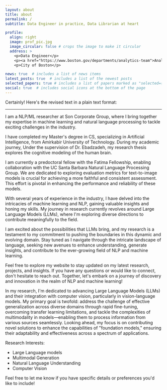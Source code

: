 ```yaml
---
layout: about
title: about
permalink: /
subtitle: Data Engineer in practice, Data Librarian at heart

profile:
  align: right
  image: prof_pic.jpg
  image_circular: false # crops the image to make it circular
  address: >
    <p>Data Engineer</p>
    <p><a href="https://www.boston.gov/departments/analytics-team">Analytics Team</a></p> 
    <p>City of Boston</p>

news: true  # includes a list of news items
latest_posts: true  # includes a list of the newest posts
selected_papers: true # includes a list of papers marked as "selected={true}"
social: true  # includes social icons at the bottom of the page
---
```


Certainly! Here's the revised text in a plain text format:

---
I am a NLP/ML researcher at Son Corporate Group, where I bring together my expertise in machine learning and natural language processing to tackle exciting challenges in the industry.

I have completed my Master's degree in CS, specializing in Artificial Intelligence, from Amirkabir University of Technology. During my academic journey, Under the supervision of Dr. Ebadzadeh, my research thesis explores the cognitive modeling of the human brain.

I am currently a predoctoral fellow with the Fatima Fellowship, enabling collaboration with the UC Santa Barbara Natural Language Processing Group. We are dedicated to exploring evaluation metrics for text-to-image models is crucial for achieving a more faithful and consistent assessment. This effort is pivotal in enhancing the performance and reliability of these models.

With several years of experience in the industry, I have delved into the intricacies of machine learning and NLP, gaining valuable insights and honing my skills. My journey in research currently revolves around Large Language Models (LLMs), where I'm exploring diverse directions to contribute meaningfully to the field.

I am excited about the possibilities that LLMs bring, and my research is a testament to my commitment to pushing the boundaries in this dynamic and evolving domain. Stay tuned as I navigate through the intricate landscape of language, seeking new avenues to enhance understanding, generate insights, and contribute to the ever-growing field of NLP and machine learning.

Feel free to explore my website to stay updated on my latest research, projects, and insights. If you have any questions or would like to connect, don't hesitate to reach out. Together, let's embark on a journey of discovery and innovation in the realm of NLP and machine learning!

In my research, I'm dedicated to advancing Large Language Models (LLMs) and their integration with computer vision, particularly in vision-language models. My primary goal is twofold: address the challenge of effective generalization across diverse domains through rapid fine-tuning, overcoming transfer learning limitations, and tackle the complexities of multimodality in models—enabling them to process information from various sources seamlessly. Looking ahead, my focus is on contributing novel solutions to enhance the capabilities of "foundation models," ensuring their adaptability and effectiveness across a spectrum of applications.

Research Interests:
- Large Language models
- Multimodal Generation
- Natural Language Understanding 
- Computer Vision

Feel free to let me know if you have specific details or preferences you'd like to include!